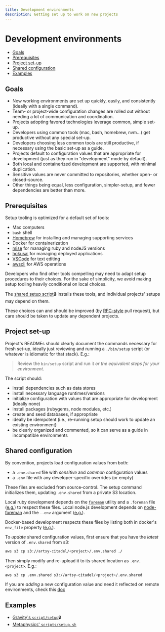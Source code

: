 ```yaml
---
title: Development environments
description: Getting set up to work on new projects
---
```


# Development environments

<!-- START doctoc generated TOC please keep comment here to allow auto update -->
<!-- DON'T EDIT THIS SECTION, INSTEAD RE-RUN doctoc TO UPDATE -->


- [Goals](#goals)
- [Prerequisites](#prerequisites)
- [Project set-up](#project-set-up)
- [Shared configuration](#shared-configuration)
- [Examples](#examples)

<!-- END doctoc generated TOC please keep comment here to allow auto update -->

## Goals

- New working environments are set up quickly, easily, and consistently (ideally with a single command).
- Team- or project-wide configuration changes are rolled out without needing a lot of communication and
  coordination.
- Projects adopting favored technologies leverage common, simple set-up.
- Developers using common tools (mac, bash, homebrew, nvm...) get productive without any special set-up.
- Developers choosing less common tools are still productive, if necessary using the basic set-up as a guide.
- Projects default to configuration values that are appropriate for development (just as they run in "development"
  mode by default).
- Both local and containerized development are supported, with minimal duplication.
- Sensitive values are never committed to repositories, whether open- or closed-source.
- Other things being equal, less configuration, simpler-setup, and fewer dependencies are better than more.

## Prerequisites

Setup tooling is optimized for a default set of tools:

- Mac computers
- `bash` shell
- [Homebrew](https://brew.sh/) for installing and managing supporting services
- Docker for containerization
- [mise](https://mise.jdx.dev/) for managing ruby and nodeJS versions
- [hokusai](hokusai.md) for managing deployed applications
- [VSCode](https://code.visualstudio.com/) for text editing
- [awscli](https://aws.amazon.com/cli/) for AWS operations

Developers who find other tools compelling may need to adapt setup procedures to their choices. For the sake of
simplicity, we avoid making setup tooling heavily conditional on local choices.

The [shared setup script](https://github.com/artsy/potential/blob/main/scripts/setup)🔒 installs these tools, and
individual projects' setups may depend on them.

These choices can and should be improved (by [RFC-style](rfcs.md) pull request), but care should be taken to update
any dependent projects.

## Project set-up

Project's READMEs should clearly document the commands necessary for fresh set-up, ideally just reviewing and
running a `./bin/setup` script (or whatever is idiomatic for that stack). E.g.:

> Review the `bin/setup` script and run it _or the equivalent steps for your environment_.

The script should:

- install dependencies such as data stores
- install necessary language runtimes/versions
- initialize configuration with values that are appropriate for development (ideally none)
- install packages (rubygems, node modules, etc.)
- create and seed databases, if appropriate
- ideally be idempotent (i.e., re-running setup should work to update an existing environment)
- be clearly organized and commented, so it can serve as a guide in incompatible environments

## Shared configuration

By convention, projects load configuration values from both:

- a `.env.shared` file with _sensitive_ and _common_ configuration values
- a `.env` file with any developer-specific overrides (or empty)

These files are excluded from source-control. The setup command initializes them, updating `.env.shared` from a
private S3 location.

Local ruby development depends on the [`foreman`](https://github.com/ddollar/foreman) utility and a `.foreman` file
([e.g.](https://github.com/artsy/horizon/blob/master/.foreman)) to respect these files. Local node.js development
depends on [node-foreman](https://github.com/strongloop/node-foreman) and the `--env` argument
([e.g.](https://github.com/artsy/metaphysics/blob/edad4a5f2215a61bb09719901a4fdfd38cd0afcd/package.json#L19)).

Docker-based development respects these files by listing both in docker's `env_file` property
([e.g.](https://github.com/artsy/horizon/blob/2202391c9622b5ec655bf2c6d0f35ef379d0687f/hokusai/development.yml#L18-L20)).

To _update_ shared configuration values, first ensure that you have the _latest_ version of `.env.shared` from s3:

```sh
aws s3 cp s3://artsy-citadel/<project>/.env.shared ./
```

Then simply modify and re-upload it to its shared location as
`.env.<project>`. E.g.:

```sh
aws s3 cp .env.shared s3://artsy-citadel/<project>/.env.shared
```

If you are _adding_ a new configuration value and need it reflected on remote
environments, check this
[doc](https://github.com/artsy/README/blob/3b82f9d0853e55ec7ebba76d1f50dc5e386ac18d/playbooks/hokusai.md#updating-environment-variables)

## Examples

- [Gravity's `script/setup`](https://github.com/artsy/gravity/blob/master/bin/setup)🔒
- [Metaphysics' `scripts/setup.sh`](https://github.com/artsy/metaphysics/blob/master/scripts/setup.sh)
